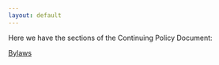 ```yaml
---
layout: default
---
```


Here we have the sections of the Continuing Policy Document:

[Bylaws](bylaws/)
